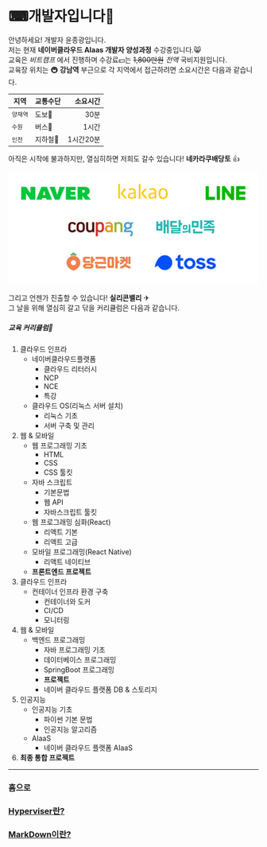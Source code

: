 # ⌨개발자입니다🙂

안녕하세요! 개발자 윤종광입니다.   
저는 현재 **네이버클라우드 AIaas 개발자 양성과정** 수강중입니다.😸   
교육은 _비트캠프_ 에서 진행하며 수강료💵는 ~~1,800만원~~ *전액* 국비지원입니다.   
교육장 위치는 🚇 __강남역__ 부근으로 각 지역에서 접근하려면 소요시간은 다음과 같습니다.   

| 지역     | 교통수단    | 소요시간     |
| -------- | ----------- | ------------:|
| `양재역` | 도보👣     | 30분         |
| `수원`   | 버스🚌     | 1시간        |
| `인천`   | 지하철🚋   | 1시간20분    |

   
아직은 시작에 불과하지만, 열심히하면 저희도 갈수 있습니다! __네카라쿠배당토__ 👍


![네카라쿠배당토](images/neka.png)

그리고 언젠가 진출할 수 있습니다! __실리콘밸리__ ✈   
그 날을 위해 열심히 갈고 닦을 커리큘럼은 다음과 같습니다.


##### 교육 커리큘럼📖

1. 클라우드 인프라
    + 네이버클라우드플랫폼
        + 클라우드 리터러시
        + NCP
        + NCE
        + 특강
    + 클라우드 OS(리눅스 서버 설치)
        + 리눅스 기초
        + 서버 구축 및 관리
2. 웹 & 모바일
    + 웹 프로그래밍 기초
        + HTML
        + CSS
        + CSS 툴킷
    + 자바 스크립트
        + 기본문법
        + 웹 API
        + 자바스크립트 툴킷
    + 웹 프로그래밍 심화(React)
        + 리액트 기본
        + 리액트 고급
    + 모바일 프로그래밍(React Native)
        + 리액트 네이티브
    + **프론트엔드 프로젝트**
3. 클라우드 인프라
    + 컨테이너 인프라 환경 구축
        + 컨테이너와 도커
        + CI/CD
        + 모니터링
4. 웹 & 모바일
    + 백엔드 프로그래밍
        + 자바 프로그래밍 기초
        + 데이터베이스 프로그래밍
        + SpringBoot 프로그래밍
        + **프로젝트**
        + 네이버 클라우드 플랫폼 DB & 스토리지
5. 인공지능
    + 인공지능 기초
        + 파이썬 기본 문법
        + 인공지능 알고리즘
    + AIaaS
        + 네이버 클라우드 플랫폼 AIaaS
6. **최종 통합 프로젝트**

---------------------

### 홈으로

### [Hyperviser란?](HYPERVISOR.md)

### [MarkDown이란?](MARKDOWN.md)

